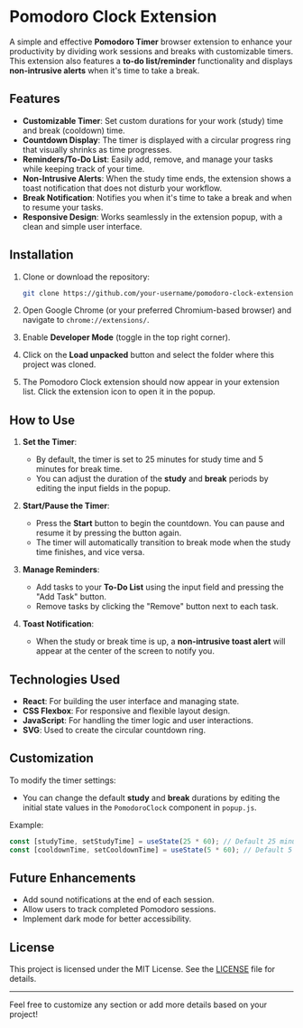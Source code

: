 # Pomodoro Clock Extension

A simple and effective **Pomodoro Timer** browser extension to enhance your productivity by dividing work sessions and breaks with customizable timers. This extension also features a **to-do list/reminder** functionality and displays **non-intrusive alerts** when it's time to take a break.

## Features

- **Customizable Timer**: Set custom durations for your work (study) time and break (cooldown) time.
- **Countdown Display**: The timer is displayed with a circular progress ring that visually shrinks as time progresses.
- **Reminders/To-Do List**: Easily add, remove, and manage your tasks while keeping track of your time.
- **Non-Intrusive Alerts**: When the study time ends, the extension shows a toast notification that does not disturb your workflow.
- **Break Notification**: Notifies you when it's time to take a break and when to resume your tasks.
- **Responsive Design**: Works seamlessly in the extension popup, with a clean and simple user interface.

## Installation

1. Clone or download the repository:
    ```bash
    git clone https://github.com/your-username/pomodoro-clock-extension.git
    ```

2. Open Google Chrome (or your preferred Chromium-based browser) and navigate to `chrome://extensions/`.

3. Enable **Developer Mode** (toggle in the top right corner).

4. Click on the **Load unpacked** button and select the folder where this project was cloned.

5. The Pomodoro Clock extension should now appear in your extension list. Click the extension icon to open it in the popup.

## How to Use

1. **Set the Timer**:
   - By default, the timer is set to 25 minutes for study time and 5 minutes for break time.
   - You can adjust the duration of the **study** and **break** periods by editing the input fields in the popup.

2. **Start/Pause the Timer**:
   - Press the **Start** button to begin the countdown. You can pause and resume it by pressing the button again.
   - The timer will automatically transition to break mode when the study time finishes, and vice versa.

3. **Manage Reminders**:
   - Add tasks to your **To-Do List** using the input field and pressing the "Add Task" button.
   - Remove tasks by clicking the "Remove" button next to each task.

4. **Toast Notification**:
   - When the study or break time is up, a **non-intrusive toast alert** will appear at the center of the screen to notify you.

## Technologies Used

- **React**: For building the user interface and managing state.
- **CSS Flexbox**: For responsive and flexible layout design.
- **JavaScript**: For handling the timer logic and user interactions.
- **SVG**: Used to create the circular countdown ring.

## Customization

To modify the timer settings:
- You can change the default **study** and **break** durations by editing the initial state values in the `PomodoroClock` component in `popup.js`.

Example:
```jsx
const [studyTime, setStudyTime] = useState(25 * 60); // Default 25 minutes
const [cooldownTime, setCooldownTime] = useState(5 * 60); // Default 5 minutes
```

## Future Enhancements

- Add sound notifications at the end of each session.
- Allow users to track completed Pomodoro sessions.
- Implement dark mode for better accessibility.

## License

This project is licensed under the MIT License. See the [LICENSE](LICENSE) file for details.

---

Feel free to customize any section or add more details based on your project!

